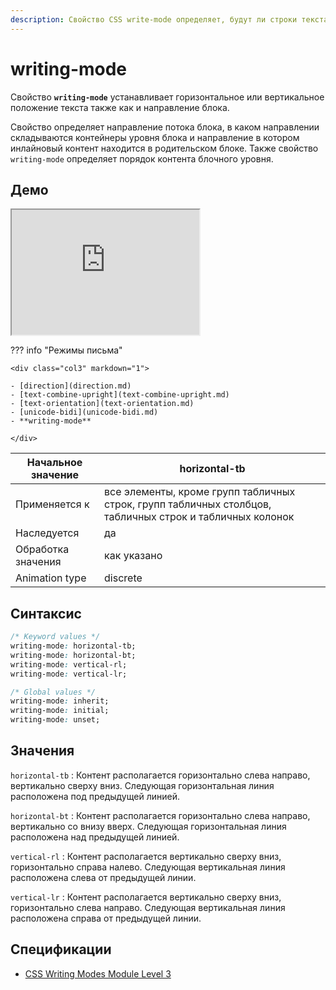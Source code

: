 ```yaml
---
description: Свойство CSS write-mode определяет, будут ли строки текста располагаться горизонтально или вертикально, а также направление, в котором перемещаются блоки.
---
```


# writing-mode

Свойство **`writing-mode`** устанавливает горизонтальное или вертикальное положение текста также как и направление блока.

Свойство определяет направление потока блока, в каком направлении складываются контейнеры уровня блока и направление в котором инлайновый контент находится в родительском блоке. Также свойство `writing-mode` определяет порядок контента блочного уровня.

## Демо

<iframe class="interactive is-default-height" height="200" src="https://interactive-examples.mdn.mozilla.net/pages/css/writing-mode.html" title="MDN Web Docs Interactive Example" loading="lazy" data-readystate="complete"></iframe>

??? info "Режимы письма"

    <div class="col3" markdown="1">

    - [direction](direction.md)
    - [text-combine-upright](text-combine-upright.md)
    - [text-orientation](text-orientation.md)
    - [unicode-bidi](unicode-bidi.md)
    - **writing-mode**

    </div>

| Начальное значение | horizontal-tb                                                                                            |
| ------------------ | -------------------------------------------------------------------------------------------------------- |
| Применяется к      | все элементы, кроме групп табличных строк, групп табличных столбцов, табличных строк и табличных колонок |
| Наследуется        | да                                                                                                       |
| Обработка значения | как указано                                                                                              |
| Animation type     | discrete                                                                                                 |

## Синтаксис

```css
/* Keyword values */
writing-mode: horizontal-tb;
writing-mode: horizontal-bt;
writing-mode: vertical-rl;
writing-mode: vertical-lr;

/* Global values */
writing-mode: inherit;
writing-mode: initial;
writing-mode: unset;
```

## Значения

`horizontal-tb`
: Контент располагается горизонтально слева направо, вертикально сверху вниз. Следующая горизонтальная линия расположена под предыдущей линией.

`horizontal-bt`
: Контент располагается горизонтально слева направо, вертикально со внизу вверх. Следующая горизонтальная линия расположена над предыдущей линией.

`vertical-rl`
: Контент располагается вертикально сверху вниз, горизонтально справа налево. Следующая вертикальная линия расположена слева от предыдущей линии.

`vertical-lr`
: Контент располагается вертикально сверху вниз, горизонтально слева направо. Следующая вертикальная линия расположена справа от предыдущей линии.

## Спецификации

- [CSS Writing Modes Module Level 3](https://drafts.csswg.org/css-writing-modes-3/#block-flow)
